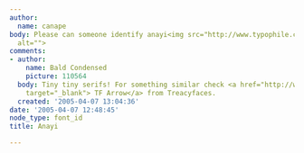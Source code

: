 ```yaml
---
author:
  name: canape
body: Please can someone identify anayi<img src="http://www.typophile.com/forums/messages/83/69085.jpg"
  alt="">
comments:
- author:
    name: Bald Condensed
    picture: 110564
  body: Tiny tiny serifs! For something similar check <a href="http://www.treacyfaces.com/sample.html"
    target="_blank"> TF Arrow</a> from Treacyfaces.
  created: '2005-04-07 13:04:36'
date: '2005-04-07 12:48:45'
node_type: font_id
title: Anayi

---
```

